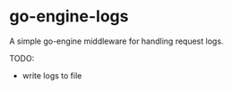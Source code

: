 # go-engine-logs
A simple go-engine middleware for handling request logs.

TODO:
- write logs to file
